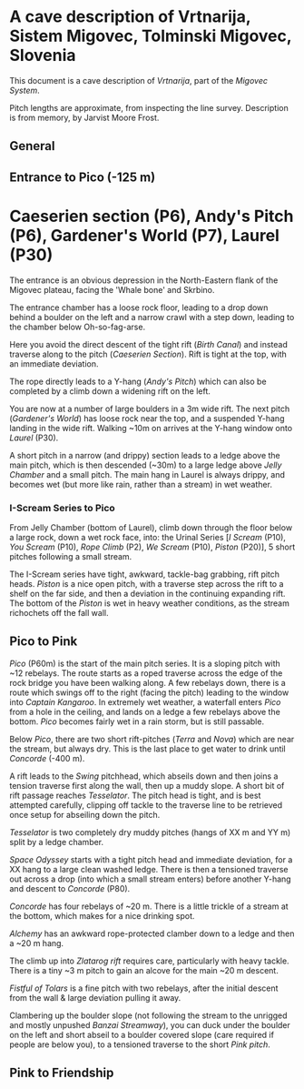 # A cave description of Vrtnarija, Sistem Migovec, Tolminski Migovec, Slovenia

This document is a cave description of *Vrtnarija*, part of the *Migovec System*.

Pitch lengths are approximate, from inspecting the line survey. Description is
from memory, by Jarvist Moore Frost.

## General



## Entrance to Pico (-125 m)

# Caeserien section (P6), Andy's Pitch (P6), Gardener's World (P7), Laurel (P30)

The entrance is an obvious depression in the North-Eastern flank of the Migovec
plateau, facing the 'Whale bone' and Skrbino. 

The entrance chamber has a loose rock floor, leading to a drop down behind
a boulder on the left and a narrow crawl with a step down, leading to the
chamber below Oh-so-fag-arse.

Here you avoid the direct descent of the tight rift (*Birth Canal*) and instead
traverse along to the pitch (*Caeserien Section*). Rift is tight at the top, with
an immediate deviation.

The rope directly leads to a Y-hang (*Andy's Pitch*) which can also be completed
by a climb down a widening rift on the left.

You are now at a number of large boulders in a 3m wide rift. The next pitch (*Gardener's World*) has
loose rock near the top, and a suspended Y-hang landing in the wide rift.
Walking ~10m on arrives at the Y-hang window onto *Laurel* (P30).

A short pitch in a narrow (and drippy) section leads to a ledge above the main
pitch, which is then descended (~30m) to a large ledge above *Jelly Chamber* and
a small pitch. The main hang in Laurel is always drippy, and becomes wet (but
more like rain, rather than a stream) in wet weather.

### I-Scream Series to Pico

From Jelly Chamber (bottom of Laurel), climb down through the floor below a large rock, down a wet rock face, into: 
the Urinal Series [*I Scream* (P10), *You Scream* (P10), *Rope Climb* (P2), *We Scream* (P10), *Piston* (P20)],
5 short pitches following a small stream. 

The I-Scream series have tight, awkward, tackle-bag grabbing,
rift pitch heads. *Piston* is a nice open pitch, with a traverse step across the
rift to a shelf on the far side, and then a deviation in the continuing expanding rift. 
The bottom of the *Piston* is wet in heavy
weather conditions, as the stream richochets off the fall wall.

## Pico to Pink

*Pico* (P60m) is the start of the main pitch series. It is a sloping pitch with
~12 rebelays. The route starts as a roped traverse across the edge of the rock bridge
you have been walking along. A few rebelays down, there is a route which swings
off to the right (facing the pitch) leading to the window into *Captain
Kangaroo*. In extremely wet weather, a waterfall enters *Pico* from a hole in the
ceiling, and lands on a ledge a few rebelays above the bottom. *Pico* becomes
fairly wet in a rain storm, but is still passable.

Below *Pico*, there are two short rift-pitches (*Terra* and *Nova*) which are near
the stream, but always dry. This is the last place to get water to drink until
*Concorde* (-400 m).

A rift leads to the *Swing* pitchhead, which abseils down and then joins
a tension traverse first along the wall, then up a muddy slope. A short bit of rift passage reaches *Tesselator*. The pitch head is tight, and is best attempted carefully, clipping off tackle to the traverse line to be retrieved once setup for abseiling down the pitch.

*Tesselator* is two completely dry muddy pitches (hangs of XX m and YY m) split by a ledge chamber.

*Space Odyssey* starts with a tight pitch head and immediate deviation, for a XX
hang to a large clean washed ledge. There is then a tensioned traverse out
across a drop (into which a small stream enters) before another Y-hang and
descent to *Concorde* (P80).

*Concorde* has four rebelays of ~20 m. There is a little trickle of a stream at
the bottom, which makes for a nice drinking spot.

*Alchemy* has an awkward rope-protected clamber down to a ledge and then a ~20
m hang.

The climb up into *Zlatarog rift* requires care, particularly with heavy tackle.
There is a tiny ~3 m pitch to gain an alcove for the main ~20 m descent. 

*Fistful of Tolars* is a fine pitch with two rebelays, after the initial descent
from the wall & large deviation pulling it away.

Clambering up the boulder slope (not following the stream to the unrigged
and mostly unpushed *Banzai Streamway*), you can duck under the boulder on the
left and short abseil to a boulder covered slope (care required if people are
below you), to a tensioned traverse to the short *Pink pitch*.

## Pink to Friendship


